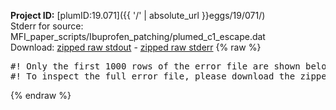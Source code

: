 **Project ID:** [plumID:19.071]({{ '/' | absolute_url }}eggs/19/071/)  
Stderr for source:  MFI_paper_scripts/Ibuprofen_patching/plumed_c1_escape.dat   
Download: [zipped raw stdout](plumed_c1_escape.dat.plumed_master.stdout.txt.zip) - [zipped raw stderr](plumed_c1_escape.dat.plumed_master.stderr.txt.zip) 
{% raw %}
<pre>
#! Only the first 1000 rows of the error file are shown below
#! To inspect the full error file, please download the zipped raw stderr file above
</pre>
{% endraw %}
